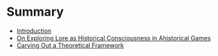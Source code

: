 # Summary

* [Introduction](README.md)
* [On Exploring Lore as Historical Consciousness in Ahistorical Games](updates/post1-sept-15.md)
* [Carving Out a Theoretical Framework](updates/post2-sept-23.md)

